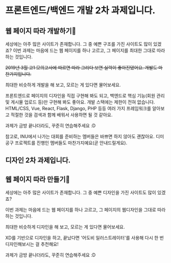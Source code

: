 # 프론트엔드/백엔드 개발 2차 과제입니다.
## 웹 페이지 따라 개발하기🌈
세상에는 아주 많은 사이트가 존재합니다. 그 중 예쁜 구조를 가진 사이트도 많이 있겠죠? 이번 과제는 마음에 드는 웹 페이지를 하나 고르고, 그 페이지를 최대한 그대로 따라하는 것입니다.

~~2019년 3월 고1 모의고사에 따르면 따라 그리다 보면 실력이 좋아진댔어요. 개발도 마찬가지입니다.~~

최대한 비슷하게 개발을 해 보고, 모르는 게 있다면 물어보세요. 

프론트엔드로 페이지의 디자인을 직접 구현해 봐도 되고, 백엔드로 핵심 기능(회원 관리 및 게시물 업로드 등)만 구현해 봐도 좋아요. 개발 스택에는 제한이 전혀 없습니다. HTML/CSS, Vue, React, Flask, Django, PHP 등등 여러 가지 프레임워크를 알아보고 적절한 것을 검색과 함께 배워서 사용하면 될 것 같아요.

과제가 금방 끝나더라도, 꾸준히 연습해주세요 :D

참고로, INU에서 나가는 대회를 준비하는 멤버들은 바쁘면 하지 않아도 괜찮아요. 디미공구 프로젝트를 진행인 멤버들도 마찬가지예요(곧 안내드릴게요). 


## 디자인 2차 과제입니다.

## 웹 페이지 따라 만들기🌈
세상에는 아주 많은 사이트가 존재합니다. 그 중 예쁜 디자인을 가진 사이트도 많이 있겠죠?

이번 과제는 마음에 드는 웹 페이지를 하나 고르고, 그 페이지의 웹디자인을 그대로 따라하는 것입니다. 

최대한 비슷하게 디자인을 해 보고, 모르는 게 있다면 물어보세요.

XD를 기반으로 디자인을 하고, 끝났다면 '어도비 일러스트레이터'를 사용해 다시 한 번 디자인해보시는 걸 추천해요!

과제가 금방 끝나더라도, 꾸준히 연습해주세요 :D
